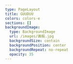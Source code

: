 ```yaml
---
type: PageLayout
title: GUUDUU
colors: colors-e
sections: []
backgroundImage:
  type: BackgroundImage
  url: /images/画板.jpg
  backgroundSize: contain
  backgroundPosition: center
  backgroundRepeat: no-repeat
  opacity: 35
---
```

